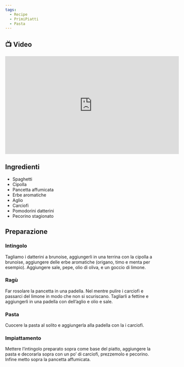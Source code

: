 ```yaml
---
tags:
  - Recipe
  - PrimiPiatti
  - Pasta
---
```



## 📺 Video

<div class="iframe-container">
  <iframe width="560" height="315" src="https://www.youtube.com/embed/LivXju-Gq0E" title="YouTube video player" frameborder="0" allow="accelerometer; autoplay; clipboard-write; encrypted-media; gyroscope; picture-in-picture" allowfullscreen></iframe>
</div>

## Ingredienti

-   Spaghetti
-   Cipolla
-   Pancetta affumicata
-   Erbe aromatiche
-   Aglio
-   Carciofi
-   Pomodorini datterini
-   Pecorino stagionato

## Preparazione

### Intingolo

Tagliamo i datterini a brunoise, aggiungerli in una terrina con la cipolla a brunoise, aggiungere delle erbe aromatiche (origano, timo e menta per esempio). Aggiungere sale, pepe, olio di oliva, e un goccio di limone.

### Ragù

Far rosolare la pancetta in una padella. Nel mentre pulire i carciofi e passarci del limone in modo che non si scuriscano. Tagliarli a fettine e aggiungerli in una padella con dell’aglio e olio e sale.

### Pasta

Cuocere la pasta al solito e aggiungerla alla padella con la i carciofi.

### Impiattamento

Mettere l’intingolo preparato sopra come base del piatto, aggiungere la pasta e decorarla sopra con un po’ di carciofi, prezzemolo e pecorino. Infine metto sopra la pancetta affumicata.
